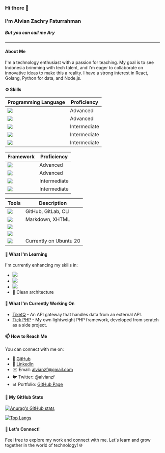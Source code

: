 ### Hi there 👋
### I'm Alvian Zachry Faturrahman
##### But you can call me Ary
-------

#### About Me
I'm a technology enthusiast with a passion for teaching. My goal is to see Indonesia brimming with tech talent, and I'm eager to collaborate on innovative ideas to make this a reality. I have a strong interest in React, Golang, Python for data, and Node.js.

#### ⚙️ Skills
| Programming Language | Proficiency |
|----------------------|-------------|
| ![](https://img.shields.io/badge/Code-PHP-informational?style=flat&logo=PHP&logoColor=blue&color=2bbc8a) | Advanced |
| ![](https://img.shields.io/badge/Code-Javascript-informational?style=flat&logo=javascript&logoColor=yellow&color=2bbc8a) | Advanced |
| ![](https://img.shields.io/badge/Code-Typescript-informational?style=flat&logo=typescript&logoColor=007acc&color=2bbc8a) | Intermediate |
| ![](https://img.shields.io/badge/Code-Python-informational?style=flat&logo=python&logoColor=orange&color=2bbc8a) | Intermediate |
| ![](https://img.shields.io/badge/Code-Ruby-informational?style=flat&logo=ruby&logoColor=red&color=2bbc8a) | Intermediate |

| Framework | Proficiency |
|-----------|-------------|
| ![](https://img.shields.io/badge/Framework-Codeigniter-informational?style=flat&logo=codeigniter&logoColor=orange&color=2bbc8a) | Advanced |
| ![](https://img.shields.io/badge/Framework-Laravel-informational?style=flat&logo=laravel&logoColor=red&color=2bbc8a) | Advanced |
| ![](https://img.shields.io/badge/Framework-Express-informational?style=flat&logo=express&logoColor=green&color=2bbc8a) | Intermediate |
| ![](https://img.shields.io/badge/Library-React-informational?style=flat&logo=react&logoColor=blue&color=2bbc8a) | Intermediate |

| Tools | Description |
|-------|-------------|
| ![](https://img.shields.io/badge/VCS-git-informational?style=flat&logo=git&logoColor=red&color=2bbc8a) | GitHub, GitLab, CLI |
| ![](https://img.shields.io/badge/HTML-HTML5-informational?style=flat&logo=html5&logoColor=red&color=2bbc8a) | Markdown, XHTML |
| ![](https://img.shields.io/badge/Styling-SASS-informational?style=flat&logo=sass&logoColor=pink&color=2bbc8a) |  |
| ![](https://img.shields.io/badge/Styling-LESS-informational?style=flat&logo=less&logoColor=white&color=2bbc8a) |  |
| ![](https://img.shields.io/badge/Linux-Ubuntu-informational?style=flat&logo=ubuntu&logoColor=red&color=2bbc8a) | Currently on Ubuntu 20 |

#### 🌱 What I'm Learning
I'm currently enhancing my skills in:
- ![](https://img.shields.io/badge/Code-Go-informational?style=flat&logo=go&logoColor=007acc&color=2bbc8a)
- ![](https://img.shields.io/badge/Cloud-Firebase-informational?style=flat&logo=firebase&logoColor=orange&color=2bbc8a)
- ![](https://img.shields.io/badge/Orchestration-Kubernetes-informational?style=flat&logo=kubernetes&logoColor=blue&color=2bbc8a)
- 🧹 Clean architecture

#### 🔭 What I'm Currently Working On
- [TiketQ](https://github.com/alvianzf/tiketq-api-gateway) - An API gateway that handles data from an external API.
- [Tick PHP](https://github.com/alvianzf/tick-php-framework) - My own lightweight PHP framework, developed from scratch as a side project.

#### 📫 How to Reach Me
You can connect with me on:
- 🔸 [GitHub](https://github.com/alvianzf)
- 🔗 [LinkedIn](https://linkedin.com/in/alvianzf)
- ✉️ Email: alvianzf@gmail.com
- 🐦 Twitter: @alvianzf
- 📊 Portfolio: [GitHub Page](https://alvianzf.github.io/)

#### 🚀 My GitHub Stats
[![Anurag's GitHub stats](https://github-readme-stats.vercel.app/api?username=alvianzf&show_icons=true&hide_title=true&show_owner=true)](https://github.com/alvianzf)

[![Top Langs](https://github-readme-stats.vercel.app/api/top-langs/?username=alvianzf&langs_count=10&layout=compact)](https://github.com/alvianzf)

#### 🤝 Let's Connect!
Feel free to explore my work and connect with me. Let's learn and grow together in the world of technology! 🌐
